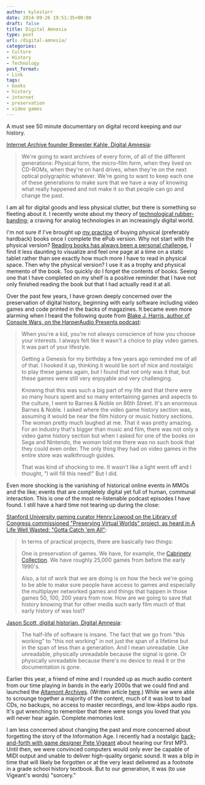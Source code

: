 ```yaml
---
author: kylestarr
date: 2014-09-26 19:51:35+00:00
draft: false
title: Digital Amnesia
type: post
url: /digital-amnesia/
categories:
- Culture
- History
- Technology
post_format:
- Link
tags:
- books
- history
- internet
- preservation
- video games
---
```


A must see 50 minute documentary on digital record keeping and our history.

[Internet Archive founder Brewster Kahle, Digital Amnesia](https://www.youtube.com/watch?v=NdZxI3nFVJs):


<blockquote>We're going to want archives of every form, of all of the different generations: Physical form, the micro-film form, when they lived on CD-ROMs, when they're on hard drives, when they're on the next optical polygraphic whatever. We're going to want to keep each one of these generations to make sure that we have a way of knowing what really happened and not make it so that people can go and change the past.</blockquote>


I am all for digital goods and less physical clutter, but there is something so fleeting about it. I recently wrote about my theory of [technological rubber-banding](https://www.zerocounts.net/2014/08/04/building-blocks/); a craving for analog technologies in an increasingly digital world.

I'm not sure if I've brought up [my practice](https://twitter.com/_kylestarr/status/499767664978305028) of buying physical (preferably hardback) books once I complete the ePub version. Why not start with the physical version? [Reading books has always been a personal challenge.](http://thestarrlist.com/2014/02/24/on-reading/) I find it less daunting to visualize and feel one page at a time on a static tablet rather than see exactly how much more I have to read in physical space. Then why the physical version? I use it as a trophy and physical memento of the book. Too quickly do I forget the contents of books. Seeing one that I have completed on my shelf is a positive reminder that I have not only finished reading the book but that I had actually read it at all.

Over the past few years, I have grown deeply concerned over the preservation of digital history, beginning with early software including video games and code printed in the backs of magazines. It became even more alarming when I heard the following quote from [Blake J. Harris, author of Console Wars, on the HarperAudio Presents podcast](https://itunes.apple.com/us/podcast/console-wars-by-blake-j.-harris/id806303320?i=308764902&mt=2):


<blockquote>When you're a kid, you're not always conscience of how you choose your interests. I always felt like it wasn't a choice to play video games. It was part of your lifestyle.

Getting a Genesis for my birthday a few years ago reminded me of all of that. I hooked it up, thinking it would be sort of nice and nostalgic to play these games again, but I found that not only was it that, but these games were still very enjoyable and very challenging.

Knowing that this was such a big part of my life and that there were so many hours spent and so many entertaining games and aspects to the culture, I went to Barnes & Noble on 86th Street. It's an enormous Barnes & Noble. I asked where the video game history section was, assuming it would be near the film history or music history sections. The woman pretty much laughed at me. That it was pretty amazing. For an industry that's bigger than music and film, there was not only a video game history section but when I asked for one of the books on Sega and Nintendo, the woman told me there was no such book that they could even order. The only thing they had on video games in the entire store was walkthrough guides.

That was kind of shocking to me. It wasn't like a light went off and I thought, "I will fill this need!" But I did.</blockquote>


Even more shocking is the vanishing of historical online events in MMOs and the like; events that are completely digital yet full of human, communal interaction. This is one of the most re-listenable podcast episodes I have found. I still have a hard time not tearing up during the close:

[Stanford University gaming curator Henry Lowood on the Library of Congress commissioned "Preserving Virtual Worlds" project, as heard in A Life Well Wasted: "Gotta Catch 'em All"](https://itunes.apple.com/us/podcast/gotta-catch-em-all/id303688916?i=51042613&mt=2):


<blockquote>In terms of practical projects, there are basically two things:

One is preservation of games. We have, for example, the [Cabrinety Collection](http://www-sul.stanford.edu/depts/hasrg/histsci/index.htm). We have roughly 25,000 games from before the early 1990's.

Also, a lot of work that we are doing is on how the heck we're going to be able to make sure people have access to games and especially the multiplayer networked games and things that happen in those games 50, 100, 200 years from now. How are we going to save that history knowing that for other media such early film much of that early history of was lost?</blockquote>


[Jason Scott, digital historian, Digital Amnesia](https://www.youtube.com/watch?v=NdZxI3nFVJs):


<blockquote>The half-life of software is insane. The fact that we go from "this working" to "this not working" in not just the span of a lifetime but in the span of less than a generation. And I mean unreadable. Like unreadable, physically unreadable because the signal is gone. Or physically unreadable because there's no device to read it or the documentation is gone.</blockquote>


Earlier this year, a friend of mine and I rounded up as much audio content from our time playing in bands in the early 2000s that we could find and launched the [Altamont Archives](http://soundcloud.com/altamont-archives). (Written article [here](http://thestarrlist.com/2014/02/04/the-altamont-archives/).) While we were able to scrounge together a majority of the content, much of it was lost to bad CDs, no backups, no access to master recordings, and low-kbps audio rips. It's gut wrenching to remember that there were songs you loved that you will never hear again. Complete memories lost.

I am less concerned about changing the past and more concerned about forgetting the story of the Information Age. I recently had a nostalgic [back-and-forth with game designer Pete Vigeant](https://twitter.com/greenghoulie/status/497926978604105728) about hearing our first MP3. Until then, we were convinced computers would only ever be capable of MIDI output and unable to deliver high-quality organic sound. It was a blip in time that will likely be forgotten or at the very least delivered as a footnote in a grade school history textbook. But to our generation, it was (to use Vigeant's words) "sorcery."
